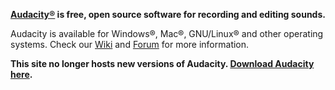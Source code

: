 **[Audacity®](http://www.fosshub.com/Audacity.html) is free, open source software for recording and editing sounds.**

Audacity is available for Windows®, Mac®, GNU/Linux® and other operating systems. Check our [Wiki](http://wiki.audacityteam.org) and [Forum](http://forum.audacityteam.org/)  for more information.

**This site no longer hosts new versions of Audacity. [Download Audacity here](http://www.fosshub.com/Audacity.html).**